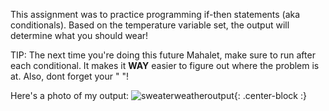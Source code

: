 This assignment was to practice programming if-then statements (aka conditionals). Based on the temperature variable set, the output will determine what you should wear! 

TIP: The next time you're doing this future Mahalet, make sure to run after each conditional. It makes it **WAY** easier to figure out where the problem is at. Also, dont forget your " "! 

Here's a photo of my output: 
![sweaterweatheroutput](https://mahaletn.github.io/assets/img/sweaterweatheroutput.png){: .center-block :} 

